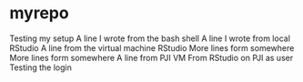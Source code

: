 # myrepo
Testing my setup
A line I wrote from the bash shell
A line I wrote from local RStudio
A line from the virtual machine RStudio
More lines form somewhere
More lines form somewhere
A line from PJI VM
From RStudio on PJI as user
Testing the login